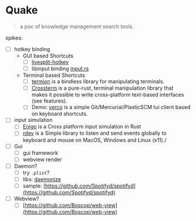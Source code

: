 # Quake

> a poc of knowledge management search tools.


spikes:

- [ ] hotkey binding
  - GUI based Shortcuts
    - [ ] [livesplit-hotkey](https://github.com/LiveSplit/livesplit-core/tree/master/crates/livesplit-hotkey)
    - [ ] libinput binding [input.rs](https://github.com/Smithay/input.rs)
  - Terminal based Shortcuts
    - [ ] [termion](https://crates.io/crates/termion) is a bindless library for manipulating terminals.
    - [ ] [Crossterm](https://github.com/crossterm-rs/crossterm) is a pure-rust, terminal manipulation library that makes it possible to write cross-platform text-based interfaces (see features).
    - [ ] Demo: [verco](https://github.com/vamolessa/verco) is a simple Git/Mercurial/PlasticSCM tui client based on keyboard shortcuts.
- [ ] input simulation
  - [ ] [Enigo](https://github.com/Enigo-rs/Enigo) is a  Cross platform input simulation in Rust 
  - [ ] [rdev](https://github.com/Narsil/rdev) is a Simple library to listen and send events globally to keyboard and mouse on MacOS, Windows and Linux (x11)./
- [ ] Gui
  - [ ] gui framework 
  - [ ] webview render
- [ ] Daemon? 
  - [ ] try `.plist`?
  - [ ] libs: [daemonize](https://github.com/knsd/daemonize)
  - [ ] sample: [https://github.com/Spotifyd/spotifyd](https://github.com/Spotifyd/spotifyd)
- [ ] Webview?
  - [ ] [https://github.com/Boscop/web-view](https://github.com/Boscop/web-view)